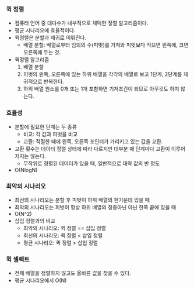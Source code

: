 ### 퀵 정렬
- 컴퓨터 언어 중 대다수가 내부적으로 채택한 정렬 알고리즘이다.
- 평균 시나리오에 효율적이다.
- 퀵정렬은 분할과 재귀로 이뤄진다.
  - 배열 분할: 배열로부터 임의의 수(피벗)를 가져와 피벗보다 작으면 왼쪽에, 크면 오른쪽에 두는 것.
- 퀵정렬 알고리즘
  1. 배열 분할
  2. 피벗의 왼쪽, 오른쪽에 있는 하위 배열을 각각의 배열로 보고 1단계, 2단계를 재귀적으로 반복한다.
  3. 하위 배열 원소를 0개 또는 1개 포함하면 기저조건이 되므로 아무것도 하지 않는다.
 
### 효율성
- 분할에 필요한 단계는 두 종류
  - 비교: 각 값과 피벗을 비교
  - 교환: 적절한 때에 왼쪽, 오른쪽 포인터가 가리키고 있는 값을 교환.
- 교환 횟수는 데이터 정렬 상태에 따라 다르지만 대부분 매 단계마다 교환이 이루어지지는 않는다.
  - 무작위로 정렬된 데이터가 있을 때, 일반적으로 대략 값의 반 정도
- O(NlogN)

### 최악의 시나리오
- 최선의 시나리오는 분할 후 피벗이 하위 배열의 한가운데 있을 때
- 최악의 시나리오는 피벗이 항상 하위 배열의 정중아닌 아닌 한쪽 끝에 있을 때
- O(N^2)
- 삽입 정렬과의 비교
  - 최악의 시나리오: 퀵 정렬 == 삽입 정렬
  - 최선의 시나리오: 퀵 정렬 < 삽입 정렬
  - 평균 시나리오: 퀵 정렬 > 삽입 정렬
 
### 퀵 셀렉트
- 전체 배열을 정렬하지 않고도 올바른 값을 찾을 수 있다.
- 평균 시나리오에서 O(N)



